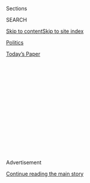 <div id="app">

<div>

<div>

<div>

<div class="NYTAppHideMasthead css-1q2w90k e1suatyy0">

<div class="section css-ui9rw0 e1suatyy2">

<div class="css-eph4ug er09x8g0">

<div class="css-6n7j50">

</div>

<span class="css-1dv1kvn">Sections</span>

<div class="css-10488qs">

<span class="css-1dv1kvn">SEARCH</span>

</div>

[Skip to content](#site-content)[Skip to site
index](#site-index)

</div>

<div id="masthead-section-label" class="css-1wr3we4 eaxe0e00">

[Politics](https://www.nytimes.com/section/politics)

</div>

<div class="css-10698na e1huz5gh0">

</div>

</div>

<div id="masthead-bar-one" class="section hasLinks css-15hmgas e1csuq9d3">

<div class="css-uqyvli e1csuq9d0">

</div>

<div class="css-1uqjmks e1csuq9d1">

</div>

<div class="css-9e9ivx">

[](https://myaccount.nytimes.com/auth/login?response_type=cookie&client_id=vi)

</div>

<div class="css-1bvtpon e1csuq9d2">

[Today’s
Paper](https://www.nytimes.com/section/todayspaper)

</div>

</div>

</div>

</div>

<div data-aria-hidden="false">

<div id="site-content" data-role="main">

<div>

<div class="css-1aor85t" style="opacity:0.000000001;z-index:-1;visibility:hidden">

<div class="css-1hqnpie">

<div class="css-epjblv">

<span class="css-17xtcya">[Politics](/section/politics)</span><span class="css-x15j1o">|</span><span class="css-fwqvlz">Anthony
Scaramucci’s Uncensored Rant: Foul Words and Threats to Have Priebus
Fired</span>

</div>

<div class="css-k008qs">

<div class="css-1iwv8en">

<span class="css-18z7m18"></span>

<div>

</div>

</div>

<span class="css-1n6z4y">https://nyti.ms/2tLXZiV</span>

<div class="css-1705lsu">

<div class="css-4xjgmj">

<div class="css-4skfbu" data-role="toolbar" data-aria-label="Social Media Share buttons, Save button, and Comments Panel with current comment count" data-testid="share-tools">

  - 
  - 
  - 
  - 
    
    <div class="css-6n7j50">
    
    </div>

  - 
  - 

</div>

</div>

</div>

</div>

</div>

</div>

<div id="NYT_TOP_BANNER_REGION" class="css-13pd83m">

</div>

<div id="top-wrapper" class="css-1sy8kpn">

<div id="top-slug" class="css-l9onyx">

Advertisement

</div>

[Continue reading the main
story](#after-top)

<div class="ad top-wrapper" style="text-align:center;height:100%;display:block;min-height:250px">

<div id="top" class="place-ad" data-position="top" data-size-key="top">

</div>

</div>

<div id="after-top">

</div>

</div>

<div id="sponsor-wrapper" class="css-1hyfx7x">

<div id="sponsor-slug" class="css-19vbshk">

Supported by

</div>

[Continue reading the main
story](#after-sponsor)

<div id="sponsor" class="ad sponsor-wrapper" style="text-align:center;height:100%;display:block">

</div>

<div id="after-sponsor">

</div>

</div>

<div class="css-1vkm6nb ehdk2mb0">

# Anthony Scaramucci’s Uncensored Rant: Foul Words and Threats to Have Priebus Fired

</div>

![<span class="css-16f3y1r e13ogyst0">The blunt lingo of President Trump
and his new communications director, Anthony Scaramucci, can sometimes
sound like a cross between “Goodfellas” and “The Wolf of Wall
Street.”</span><span class="css-cch8ym"><span class="css-1dv1kvn">Credit</span><span class="css-cnj6d5 e1z0qqy90" itemprop="copyrightHolder"><span class="css-1ly73wi e1tej78p0">Credit...</span><span>Tom
Brenner/The New York
Times</span></span></span>](https://static01.nyt.com/images/2017/07/29/us/28dc-scaramucci_web2/28dc-scaramucci_web2-videoSixteenByNine3000.jpg)

<div class="css-xt80pu e12qa4dv0">

<div class="css-18e8msd">

<div class="css-vp77d3 epjyd6m0">

<div class="css-1baulvz">

By [<span class="css-1baulvz" itemprop="name">Peter
Baker</span>](http://www.nytimes.com/by/peter-baker) and
[<span class="css-1baulvz last-byline" itemprop="name">Maggie
Haberman</span>](http://www.nytimes.com/by/maggie-haberman)

</div>

</div>

  - July 27,
    2017

  - 
    
    <div class="css-4xjgmj">
    
    <div class="css-d8bdto" data-role="toolbar" data-aria-label="Social Media Share buttons, Save button, and Comments Panel with current comment count" data-testid="share-tools">
    
      - 
      - 
      - 
      - 
        
        <div class="css-6n7j50">
        
        </div>
    
      - 
      - 
    
    </div>
    
    </div>

</div>

</div>

<div class="section meteredContent css-1r7ky0e" name="articleBody" itemprop="articleBody">

<div class="css-1fanzo5 StoryBodyCompanionColumn">

<div class="css-53u6y8">

WASHINGTON — When Anthony Scaramucci, the new White House communications
director, went on television on Thursday morning to compare himself and
his adversary, Reince Priebus, the chief of staff, to Cain and Abel, it
seemed to encapsulate the fratricidal nature of an administration riven
by biblical rivalries. Cain, after all, killed Abel as they vied for
God’s favor.

As it turned out, that was the cleaned-up version. In a vulgarity-laced
telephone call with a New Yorker writer [reported on the magazine’s
website](http://www.newyorker.com/news/ryan-lizza/anthony-scaramucci-called-me-to-unload-about-white-house-leakers-reince-priebus-and-steve-bannon)
on Thursday evening, Mr. Scaramucci railed against Mr. Priebus and
Stephen K. Bannon, the president’s chief strategist, both of whom
opposed his hiring last week. He even vowed to get the chief of staff
fired. “Reince Priebus — if you want to leak something — he’ll be asked
to resign very shortly,” Mr. Scaramucci said.

Whether Mr. Scaramucci will turn out to be Cain or Abel, it was clear
that his appointment has added another layer of drama and dissent to a
White House suffused in it — and revived the perpetual questions about
Mr. Priebus’s fate. Sean Spicer, the White House press secretary and an
ally of Mr. Priebus, resigned in protest when Mr. Scaramucci was hired
last week because, he predicted, it would only add more chaos to the
team. On that, at least, he seems to have been proved right.

But President Trump not only tolerates feuds within his team, he fuels
them, playing one courtier off another and leaving them all unsteady. He
chooses favorites and casts others aside, but even those decisions seem
subject to change at any moody moment. And by several accounts, he
personally encouraged Mr. Scaramucci’s jihad against Mr. Priebus, once
again subjecting his chief of staff to a ritualistic public lashing even
as he considered pushing him out.

</div>

</div>

<div class="css-1fanzo5 StoryBodyCompanionColumn">

<div class="css-53u6y8">

Left to explain all this was Sarah Huckabee Sanders, the new White House
press secretary. “This is a White House that has lots of different
perspectives because the president hires the very best people,” she said
gamely, before the New Yorker article posted, asserting that a “healthy
competition” benefits Mr. Trump. “With that competition, you usually get
the best results. The president likes that kind of competition and
encourages it.”

That kind of competition has exhausted even some of Mr. Trump’s most
loyal defenders. But Mr. Trump has openly told people that he has lost
faith in Mr. Priebus. He has said he wants “a general” as chief of
staff, and has focused on John F. Kelly, the retired four-star Marine
now serving as homeland security secretary. Many of his advisers,
however, consider that a bad idea.

Mr. Scaramucci, who has so emulated Mr. Trump’s style that colleagues
privately call him “Mini-Me,” made clear in his conversation with The
New Yorker’s Ryan Lizza that he is trying to push Mr. Priebus out.
“Reince is a fucking paranoid schizophrenic, a paranoiac,” he said.
Mr. Scaramucci complained that Mr. Priebus had prevented him from
getting a job in the White House until now, saying he “blocked
Scaramucci for six months.”

In the same telephone call, Mr. Scaramucci disparaged Mr. Bannon. “I’m
not Steve Bannon. I’m not trying to suck my own cock,” he said. “I’m not
trying to build my own brand” on the president’s coattails.

“I’m here to serve the country,” he added.

Mr. Priebus finds himself isolated inside the White House. He has lost
the support of Mr. Trump’s family, and other senior aides have long
bristled at his demeanor or suspected he was trying to undermine them.
Allies like Mr. Spicer are gone or leaving. And some complain that Mr.
Priebus used the White House communications office as his own personal
fief.

</div>

</div>

<div class="css-1fanzo5 StoryBodyCompanionColumn">

<div class="css-53u6y8">

Lately Mr. Trump has resumed subjecting him to frequent indignities in
front of the White House staff. According to one aide, the president,
who had ceased for a time, has regularly mentioned how Mr. Priebus
suggested that Mr. Trump consider dropping out of the presidential race
last October after a tape of him boasting about grabbing women by the
genitals emerged. “Do you remember when Reince did that?” the president
has asked associates. The issue has always been a sore spot between the
two men.

Mr. Priebus endured the hazing in silence, as he generally has, and the
White House did nothing to defend him against Mr. Scaramucci’s tirade.
Mr. Scaramucci released a statement after the New Yorker article was
published that fell well short of an apology.

“I sometimes use colorful language,” [he said on
Twitter](https://twitter.com/Scaramucci/status/890699212022796288). “I
will refrain in this arena but not give up the passionate fight for
@RealDonaldTrump’s agenda.”

Ms. Sanders said mildly that Mr. Scaramucci was simply expressing strong
feelings, and that his statement made clear that “he’s a passionate guy
and sometimes he lets that passion get the better of him.” She added, “I
don’t think he’ll do it again.”

But later in the evening, Mr. Scaramucci shifted blame. “I made a
mistake in trusting in a reporter,” he [wrote on
Twitter](https://twitter.com/Scaramucci/status/890736308498378753). “It
won’t happen again.” Mr. Lizza wrote that Mr. Scaramucci never asked to
be off the record.

Mr. Priebus’s plight was good news for another member of the Trump team.
For the first time in a week, it was not Attorney General Jeff
Sessions’s turn to be the presidential punching bag.

</div>

</div>

<div class="css-1fanzo5 StoryBodyCompanionColumn">

<div class="css-53u6y8">

During a visit to El Salvador, Mr. Sessions acknowledged [to The
Associated
Press](https://www.apnews.com/19a4a6ac62064554ac82a08567d1ef31/Sessions-tells-AP-he's-not-stepping-down-unless-asked)
that “it hasn’t been my best week” in his “relationship with the
president.” Speaking to Fox News, he added, “It’s kind of hurtful, but
the president of the United States is a strong leader. He is determined
to move this country in the direction that he believes it needs to go to
make it great again.”

So many figures inside Mr. Trump’s orbit have been declared on their way
out that it takes a scorecard to keep track. Aside from Mr. Priebus and
Mr. Sessions, many wonder about the future of Lt. Gen. H. R. McMaster,
the national security adviser whose Afghanistan war plan was rejected by
the president last week. Secretary of State Rex W. Tillerson disappeared
for a few days off, stoking speculation that he may leave. (“Rexit,” it
was called on Twitter.) And the president, who has already fired one
F.B.I. director, this week called for the acting head of the bureau to
be dismissed too.

The clash between Mr. Scaramucci and Mr. Priebus offers a case study in
how the Trump White House operates, a conflict divorced from facts,
untethered from the basics of how government works, enabled by the lack
of any organizational structure and driven by ambition, fear, animosity
and envy.

The genesis was a dinner hosted Wednesday night by Mr. Trump at the
White House that included Mr. Scaramucci; Sean Hannity and Kimberly
Guilfoyle, the Fox News hosts; and Bill Shine, a former Fox executive.

Ms. Guilfoyle told the president that Mr. Priebus was a problem and a
leaker, someone who was not serving his agenda, according to a person
briefed on the conversation. (A Fox spokesman did not respond to a
request for comment.)

Mr. Scaramucci grew angry afterward that Mr. Lizza had learned that the
dinner was taking place and that [Politico had obtained his government
financial disclosure
form](http://www.politico.com/story/2017/07/26/scaramucci-trump-skybridge-profits-241006).
At that point, he called Mr. Lizza, demanding to know his source, whom
the reporter refused to divulge.

“O.K., I’m going to fire every one of them, and then you haven’t
protected anybody, so the entire place will be fired over the next two
weeks,” Mr. Scaramucci replied.

</div>

</div>

<div class="css-1fanzo5 StoryBodyCompanionColumn">

<div class="css-53u6y8">

After hanging up, Mr. Scaramucci posted a message on Twitter asserting
that the “leak” of his disclosure form was a “felony” and that he would
seek an F.B.I. investigation. He included Mr. Priebus’s Twitter handle,
a move that was interpreted as blaming the chief of staff.

But it was no leak. The disclosure form is supposed to be made public
under federal law and all Politico did was ask for it under normal
procedures. Mr. Scaramucci deleted the tweet. But on Thursday morning,
he called into CNN with Mr. Trump’s encouragement, and threw down the
gauntlet with Mr. Priebus on live television.

“We have had odds. We have had differences,” Mr. Scaramucci [said on
CNN](https://twitter.com/NewDay/status/890532262030213120). “When I said
we were brothers from the podium, that’s because we’re rough on each
other. Some brothers are like Cain and Abel. Other brothers can fight
with each other and get along. I don’t know if this is reparable or not.
That will be up to the president.”

Some of Mr. Trump’s supporters said Mr. Scaramucci was causing more harm
than good.

“I would say right now that he’s being more pugnacious than effective,”
Newt Gingrich, the former House speaker, told the radio host Laura
Ingraham. “I think he ought to slow down a little bit and learn what
he’s doing.”

</div>

</div>

</div>

<div>

</div>

<div>

</div>

<div>

</div>

<div>

<div id="bottom-wrapper" class="css-1ede5it">

<div id="bottom-slug" class="css-l9onyx">

Advertisement

</div>

[Continue reading the main
story](#after-bottom)

<div id="bottom" class="ad bottom-wrapper" style="text-align:center;height:100%;display:block;min-height:90px">

</div>

<div id="after-bottom">

</div>

</div>

</div>

</div>

</div>

## Site Index

<div>

</div>

## Site Information Navigation

  - [© <span>2020</span> <span>The New York Times
    Company</span>](https://help.nytimes.com/hc/en-us/articles/115014792127-Copyright-notice)

<!-- end list -->

  - [NYTCo](https://www.nytco.com/)
  - [Contact
    Us](https://help.nytimes.com/hc/en-us/articles/115015385887-Contact-Us)
  - [Work with us](https://www.nytco.com/careers/)
  - [Advertise](https://nytmediakit.com/)
  - [T Brand Studio](http://www.tbrandstudio.com/)
  - [Your Ad
    Choices](https://www.nytimes.com/privacy/cookie-policy#how-do-i-manage-trackers)
  - [Privacy](https://www.nytimes.com/privacy)
  - [Terms of
    Service](https://help.nytimes.com/hc/en-us/articles/115014893428-Terms-of-service)
  - [Terms of
    Sale](https://help.nytimes.com/hc/en-us/articles/115014893968-Terms-of-sale)
  - [Site
    Map](https://spiderbites.nytimes.com)
  - [Help](https://help.nytimes.com/hc/en-us)
  - [Subscriptions](https://www.nytimes.com/subscription?campaignId=37WXW)

</div>

</div>

</div>

</div>
